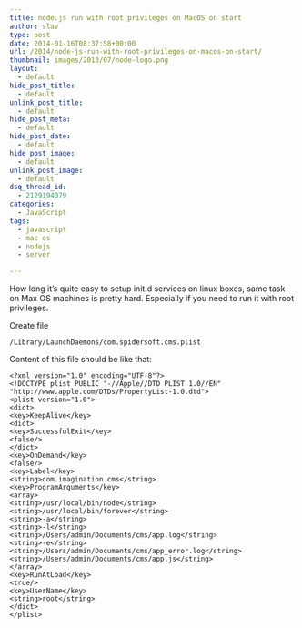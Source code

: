 ```yaml
---
title: node.js run with root privileges on MacOS on start
author: slav
type: post
date: 2014-01-16T08:37:58+00:00
url: /2014/node-js-run-with-root-privileges-on-macos-on-start/
thumbnail: images/2013/07/node-logo.png
layout:
  - default
hide_post_title:
  - default
unlink_post_title:
  - default
hide_post_meta:
  - default
hide_post_date:
  - default
hide_post_image:
  - default
unlink_post_image:
  - default
dsq_thread_id:
  - 2129194079
categories:
  - JavaScript
tags:
  - javascript
  - mac os
  - nodejs
  - server

---
```

How long it&#8217;s quite easy to setup init.d services on linux boxes, same task on Max OS machines is pretty hard. Especially if you need to run it with root privileges.

<!--more-->

Create file

```
/Library/LaunchDaemons/com.spidersoft.cms.plist
```

Content of this file should be like that:

```
<?xml version="1.0" encoding="UTF-8"?>
<!DOCTYPE plist PUBLIC "-//Apple//DTD PLIST 1.0//EN" "http://www.apple.com/DTDs/PropertyList-1.0.dtd">
<plist version="1.0">
<dict>
<key>KeepAlive</key>
<dict>
<key>SuccessfulExit</key>
<false/>
</dict>
<key>OnDemand</key>
<false/>
<key>Label</key>
<string>com.imagination.cms</string>
<key>ProgramArguments</key>
<array>
<string>/usr/local/bin/node</string>
<string>/usr/local/bin/forever</string>
<string>-a</string>
<string>-l</string>
<string>/Users/admin/Documents/cms/app.log</string>
<string>-e</string>
<string>/Users/admin/Documents/cms/app_error.log</string>
<string>/Users/admin/Documents/cms/app.js</string>
</array>
<key>RunAtLoad</key>
<true/>
<key>UserName</key>
<string>root</string>
</dict>
</plist>
```